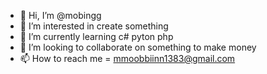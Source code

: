 - 👋 Hi, I’m @mobingg
- 👀 I’m interested in create something
- 🌱 I’m currently learning c# pyton php
- 💞️ I’m looking to collaborate on something to make money
- 📫 How to reach me = mmoobbiinn1383@gmail.com

<!---
mobingg/mobingg is a ✨ special ✨ repository because its `README.md` (this file) appears on your GitHub profile.
You can click the Preview link to take a look at your changes.
--->
